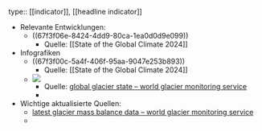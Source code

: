 type:: [[indicator]], [[headline indicator]]

- Relevante Entwicklungen:
	- ((67f3f06e-8424-4dd9-80ca-1ea0d0d9e099))
		- Quelle: [[State of the Global Climate 2024]]
- Infografiken
	- ((67f3f00c-5a4f-406f-95aa-9047e253b893))
		- Quelle: [[State of the Global Climate 2024]]
	- ![](https://wgms.ch/data/faq/_FAQ_RefGlac_Global_Annual_MB.svg?db=2025-02-10)
		- Quelle: [global glacier state – world glacier monitoring service](https://wgms.ch/global-glacier-state/ "global glacier state – world glacier monitoring service")
		-
- Wichtige aktualisierte Quellen:
	- [latest glacier mass balance data – world glacier monitoring service](https://wgms.ch/latest-glacier-mass-balance-data/ "latest glacier mass balance data – world glacier monitoring service")
	-